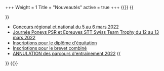 +++
Weight = 1
Title = "Nouveautés"
active = true
+++
{{<miniposts>}}
{{<article>}}
- [Concours régional et national du 5 au 6 mars 2022](/concours/2022/2022-03-05/)
- [Journée Poneys PSR et Epreuves STT Swiss Team Trophy du 12 au 13 mars 2022](/concours/2022/2022-03-12/)
- [Inscriptions pour le diplôme d'équitation](/camps/diplome/)
- [Inscriptions pour le brevet combiné](/camps/brevet/)
- [ANNULATION des parcours d'entraînement 2022](/concours/2022/entrainements/)
{{</article>}}
{{</miniposts>}}
